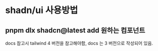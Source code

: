# shadn/ui 사용방법
## pnpm dlx shadcn@latest add 원하는 컴포넌트
docs 참고시 tailwind 4 버전을 참고해야함, docs 는 3 버전으로 작성되어 있음.